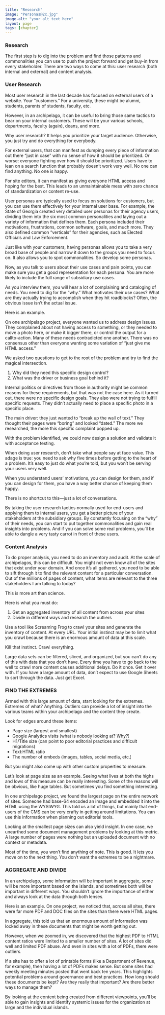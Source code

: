 ```yaml
---
title: "Research"
image: "Personas@2x.jpg"
image-alt: "your alt text here"
layout: page
tags: [chapter]
---
```


### Research

The first step is to dig into the problem and find those patterns and commonalities you can use to push the project forward and get buy-in from every stakeholder. There are two ways to come at this: user research (both internal and external) and content analysis.

### User Research

Most user research in the last decade has focused on external users of a website. Your “customers.” For a university, these might be alumni, students, parents of students, faculty, etc.

However, in an archipelago, it can be useful to bring those same tactics to bear on your internal customers. These will be your various schools, departments, faculty (again), deans, and more.

Why user research? It helps you prioritize your target audience. Otherwise, you just try and do everything for everybody. 

For external users, that can manifest as dumping every piece of information out there “just in case” with no sense of how it should be prioritized. Or worse: everyone fighting over how it should be prioritized. Users have to lean on a search function that probably doesn’t work very well. No one can find anything. No one is happy.

For site editors, it can manifest as giving everyone HTML access and hoping for the best. This leads to an unmaintainable mess with zero chance of standardization or content re-use.

User personas are typically used to focus on solutions for customers, but you can use them effectively for your internal user base. For example, the State of Georgia created very detailed user personas for their agency users, dividing them into the six most common personalities and laying out a variety of information that defines them. Each persona included their motivations, frustrations, common software, goals, and much more. They also defined common “verticals” for their agencies, such as Elected Officials and Law Enforcement.

Just like with your customers, having personas allows you to take a very broad base of people and narrow it down to the groups you need to focus on. It also allows you to spot commonalities. So develop some personas.

Now, as you talk to users about their use cases and pain points, you can make sure you get a good representation for each persona. You are more likely to include the full range of subsidiary use cases.

As you interview them, you will hear a lot of complaining and cataloging of needs. You need to dig for the “why.” What motivates their use cases? What are they actually trying to accomplish when they hit roadblocks? Often, the obvious issue isn’t the actual issue.

Here is an example.

On one archipelago project, everyone wanted us to address design issues. They complained about not having access to something, or they needed to move a photo here, or make it bigger there, or control the output for a callto-action. Many of these needs contradicted one another. There was no consensus other than everyone wanting some variation of “just give me HTML access.”

We asked two questions to get to the root of the problem and try to find the magical intersection.

1. Why did they need this specific design control?
1. What was the driver or business goal behind it?

Internal politics or directives from those in authority might be common reasons for these requirements, but that was not the case here. As it turned out, there were no specific design goals. They also were not trying to fulfill specific requests. They didn’t actually need to place a specific photo in a specific place.

The main driver: they just wanted to “break up the wall of text.” They thought their pages were “boring” and looked “dated.” The more we researched, the more this specific complaint popped up.

With the problem identified, we could now design a solution and validate it with acceptance testing.

When doing user research, don’t take what people say at face value. This adage is true: you need to ask why five times before getting to the heart of a problem. It’s easy to just do what you’re told, but you won’t be serving your users very well.

When you understand users’ motivations, you can design for them, and if you can design for them, you have a way better chance of keeping them happy.

There is no shortcut to this—just a lot of conversations.

By taking the user research tactics normally used for end-users and applying them to internal users, you get a better picture of your stakeholders at the subsidiary groups. By constantly focusing on the “why” of their needs, you can start to put together commonalities and gain real insights into problems. And if you can solve some real problems, you’ll be able to dangle a very tasty carrot in front of these users.

### Content Analysis

To do proper analysis, you need to do an inventory and audit. At the scale of archipelagos, this can be difficult. You might not even know all of the sites that exist under your domain. And once it’s all gathered, you need to be able to sift through it to find the relevant content for a particular conversation. Out of the millions of pages of content, what items are relevant to the three stakeholders I am talking to today?

This is more art than science.

Here is what you must do:

1. Get an aggregated inventory of all content from across your sites
1. Divide in different ways and research the outliers

Use a tool like Screaming Frog to crawl your sites and generate the inventory of content. At every URL. Your initial instinct may be to limit what you crawl because there is an enormous amount of data at this scale.

Kill that instinct. Crawl everything.

Large data sets can be filtered, sliced, and organized, but you can’t do any of this with data that you don’t have. Every time you have to go back to the well to crawl more content causes additional delays. Do it once. Get it over with. If you have a large amount of data, don’t expect to use Google Sheets to sort through the data. Just get Excel.

### FIND THE EXTREMES

Armed with this large amount of data, start looking for the extremes. Extremes of what? Anything. Outliers can provide a lot of insight into the various teams within your archipelago and the content they create.

Look for edges around these items:

- Page size (largest and smallest)
- Google Analytics visits (what is nobody looking at? Why?)
- H1/Title size (can point to poor editorial practices and difficult migrations)
- Text:HTML ratio
- The number of embeds (images, tables, social media, etc.)

But you might also come up with other custom properties to measure.

Let’s look at page size as an example. Seeing what lives at both the highs and lows of this measure can be really interesting. Some of the reasons will be obvious, like huge tables. But sometimes you find something interesting.

In one archipelago project, we found the largest page on the entire network of sites. Someone had base-64 encoded an image and embedded it into the HTML using the WYSIWYG. This told us a lot of things, but mainly that end-users of the CMS can be very crafty in getting around limitations. You can use this information when planning out editorial tools.

Looking at the smallest page sizes can also yield insight. In one case, we unearthed some document management problems by looking at this metric. A large number of pages were nothing but an uploaded document with no context or metadata.

Most of the time, you won’t find anything of note. This is good. It lets you move on to the next thing. You don’t want the extremes to be a nightmare.

### AGGREGATE AND DIVIDE

In an archipelago, some information will be important in aggregate, some will be more important based on the islands, and sometimes both will be important in different ways. You shouldn’t ignore the importance of either and always look at the data through both lenses.

Here is an example. On one project, we noticed that, across all sites, there were far more PDF and DOC files on the sites than there were HTML pages.

In aggregate, this told us that an enormous amount of information was locked away in these documents that might be worth getting out.

However, when we zoomed in, we discovered that the highest PDF to HTML content ratios were limited to a smaller number of sites. A lot of sites did well and limited PDF abuse. And even in sites with a lot of PDFs, there were outliers.

If a site has to offer a lot of printable forms (like a Department of Revenue, for example), then having a lot of PDFs makes sense. But some sites had weekly meeting minutes posted that went back ten years. This highlights potential problems around governance and best practices. How long should these documents be kept? Are they really that important? Are there better ways to manage them?

By looking at the content being created from different viewpoints, you’ll be able to gain insights and identify systemic issues for the organization at large and the individual islands.